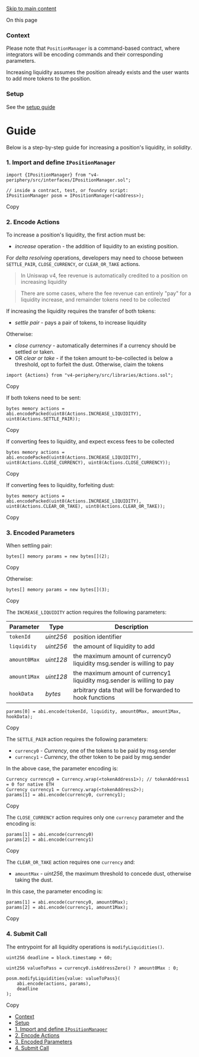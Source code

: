 [Skip to main content](https://docs.uniswap.org/contracts/v4/quickstart/manage-liquidity/increase-liquidity#)

On this page

### Context [​](https://docs.uniswap.org/contracts/v4/quickstart/manage-liquidity/increase-liquidity\#context "Direct link to heading")

Please note that `PositionManager` is a command-based contract, where integrators will be encoding commands and their corresponding
parameters.

Increasing liquidity assumes the position already exists and the user wants to add more tokens to the position.

### Setup [​](https://docs.uniswap.org/contracts/v4/quickstart/manage-liquidity/increase-liquidity\#setup "Direct link to heading")

See the [setup guide](https://docs.uniswap.org/contracts/v4/quickstart/manage-liquidity/setup-liquidity)

# Guide

Below is a step-by-step guide for increasing a position's liquidity, in _solidity_.

### 1\. Import and define `IPositionManager` [​](https://docs.uniswap.org/contracts/v4/quickstart/manage-liquidity/increase-liquidity\#1-import-and-define-ipositionmanager "Direct link to heading")

```codeBlockLines_mRuA
import {IPositionManager} from "v4-periphery/src/interfaces/IPositionManager.sol";

// inside a contract, test, or foundry script:
IPositionManager posm = IPositionManager(<address>);

```

Copy

### 2\. Encode Actions [​](https://docs.uniswap.org/contracts/v4/quickstart/manage-liquidity/increase-liquidity\#2-encode-actions "Direct link to heading")

To increase a position's liquidity, the first action must be:

- _increase_ operation - the addition of liquidity to an existing position.

For _delta resolving_ operations, developers may need to choose between `SETTLE_PAIR`, `CLOSE_CURRENCY`, or `CLEAR_OR_TAKE` actions.

> In Uniswap v4, fee revenue is automatically credited to a position on increasing liquidity

> There are some cases, where the fee revenue can entirely "pay" for a liquidity increase, and remainder tokens need to be collected

If increasing the liquidity requires the transfer of both tokens:

- _settle pair_ \- pays a pair of tokens, to increase liquidity

Otherwise:

- _close currency_ \- automatically determines if a currency should be settled or taken.
- OR _clear or take_ \- if the token amount to-be-collected is below a threshold, opt to forfeit the dust. Otherwise, claim the tokens

```codeBlockLines_mRuA
import {Actions} from "v4-periphery/src/libraries/Actions.sol";

```

Copy

If both tokens need to be sent:

```codeBlockLines_mRuA
bytes memory actions = abi.encodePacked(uint8(Actions.INCREASE_LIQUIDITY), uint8(Actions.SETTLE_PAIR));

```

Copy

If converting fees to liquidity, and expect excess fees to be collected

```codeBlockLines_mRuA
bytes memory actions = abi.encodePacked(uint8(Actions.INCREASE_LIQUIDITY), uint8(Actions.CLOSE_CURRENCY), uint8(Actions.CLOSE_CURRENCY));

```

Copy

If converting fees to liquidity, forfeiting dust:

```codeBlockLines_mRuA
bytes memory actions = abi.encodePacked(uint8(Actions.INCREASE_LIQUIDITY), uint8(Actions.CLEAR_OR_TAKE), uint8(Actions.CLEAR_OR_TAKE));

```

Copy

### 3\. Encoded Parameters [​](https://docs.uniswap.org/contracts/v4/quickstart/manage-liquidity/increase-liquidity\#3-encoded-parameters "Direct link to heading")

When settling pair:

```codeBlockLines_mRuA
bytes[] memory params = new bytes[](2);

```

Copy

Otherwise:

```codeBlockLines_mRuA
bytes[] memory params = new bytes[](3);

```

Copy

The `INCREASE_LIQUIDITY` action requires the following parameters:

| Parameter | Type | Description |
| --- | --- | --- |
| `tokenId` | _uint256_ | position identifier |
| `liquidity` | _uint256_ | the amount of liquidity to add |
| `amount0Max` | _uint128_ | the maximum amount of currency0 liquidity msg.sender is willing to pay |
| `amount1Max` | _uint128_ | the maximum amount of currency1 liquidity msg.sender is willing to pay |
| `hookData` | _bytes_ | arbitrary data that will be forwarded to hook functions |

```codeBlockLines_mRuA
params[0] = abi.encode(tokenId, liquidity, amount0Max, amount1Max, hookData);

```

Copy

The `SETTLE_PAIR` action requires the following parameters:

- `currency0` \- _Currency_, one of the tokens to be paid by msg.sender
- `currency1` \- _Currency_, the other token to be paid by msg.sender

In the above case, the parameter encoding is:

```codeBlockLines_mRuA
Currency currency0 = Currency.wrap(<tokenAddress1>); // tokenAddress1 = 0 for native ETH
Currency currency1 = Currency.wrap(<tokenAddress2>);
params[1] = abi.encode(currency0, currency1);

```

Copy

The `CLOSE_CURRENCY` action requires only one `currency` parameter
and the encoding is:

```codeBlockLines_mRuA
params[1] = abi.encode(currency0)
params[2] = abi.encode(currency1)

```

Copy

The `CLEAR_OR_TAKE` action requires one `currency` and:

- `amountMax` \- _uint256_, the maximum threshold to concede dust,
otherwise taking the dust.

In this case, the parameter encoding is:

```codeBlockLines_mRuA
params[1] = abi.encode(currency0, amount0Max);
params[2] = abi.encode(currency1, amount1Max);

```

Copy

### 4\. Submit Call [​](https://docs.uniswap.org/contracts/v4/quickstart/manage-liquidity/increase-liquidity\#4-submit-call "Direct link to heading")

The entrypoint for all liquidity operations is `modifyLiquidities()`.

```codeBlockLines_mRuA
uint256 deadline = block.timestamp + 60;

uint256 valueToPass = currency0.isAddressZero() ? amount0Max : 0;

posm.modifyLiquidities{value: valueToPass}(
    abi.encode(actions, params),
    deadline
);

```

Copy

- [Context](https://docs.uniswap.org/contracts/v4/quickstart/manage-liquidity/increase-liquidity#context)
- [Setup](https://docs.uniswap.org/contracts/v4/quickstart/manage-liquidity/increase-liquidity#setup)
- [1\. Import and define `IPositionManager`](https://docs.uniswap.org/contracts/v4/quickstart/manage-liquidity/increase-liquidity#1-import-and-define-ipositionmanager)
- [2\. Encode Actions](https://docs.uniswap.org/contracts/v4/quickstart/manage-liquidity/increase-liquidity#2-encode-actions)
- [3\. Encoded Parameters](https://docs.uniswap.org/contracts/v4/quickstart/manage-liquidity/increase-liquidity#3-encoded-parameters)
- [4\. Submit Call](https://docs.uniswap.org/contracts/v4/quickstart/manage-liquidity/increase-liquidity#4-submit-call)